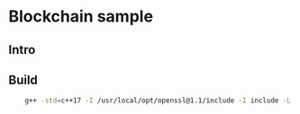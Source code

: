 # Blockchain sample
## Intro
## Build
```bash
    g++ -std=c++17 -I /usr/local/opt/openssl@1.1/include -I include -L /usr/local/opt/openssl@1.1/lib -lcrypto main.cpp Block.cpp Blockchain.cpp PeerReceiver.cpp PeerSender.cpp BlockchainNetwork.cpp -o tinchocoin.app
```